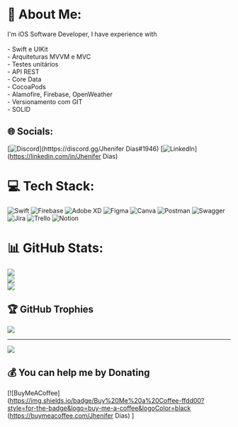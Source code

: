 # 💫 About Me:
I'm iOS Software Developer, I have experience with <br><br>- Swift e UIKit<br>- Arquiteturas MVVM e MVC<br>- Testes unitários<br>- API REST<br>- Core Data<br>- CocoaPods<br>- Alamofire, Firebase, OpenWeather<br>- Versionamento com GIT<br>- SOLID


## 🌐 Socials:
[![Discord](https://img.shields.io/badge/Discord-%237289DA.svg?logo=discord&logoColor=white)](htttps://discord.gg/Jhenifer Dias#1946) [![LinkedIn](https://img.shields.io/badge/LinkedIn-%230077B5.svg?logo=linkedin&logoColor=white)](https://linkedin.com/in/Jhenifer Dias) 

# 💻 Tech Stack:
![Swift](https://img.shields.io/badge/swift-F54A2A?style=for-the-badge&logo=swift&logoColor=white) ![Firebase](https://img.shields.io/badge/firebase-%23039BE5.svg?style=for-the-badge&logo=firebase) ![Adobe XD](https://img.shields.io/badge/Adobe%20XD-470137?style=for-the-badge&logo=Adobe%20XD&logoColor=#FF61F6) 	![Figma](https://img.shields.io/badge/figma-%23F24E1E.svg?style=for-the-badge&logo=figma&logoColor=white) ![Canva](https://img.shields.io/badge/Canva-%2300C4CC.svg?style=for-the-badge&logo=Canva&logoColor=white) ![Postman](https://img.shields.io/badge/Postman-FF6C37?style=for-the-badge&logo=postman&logoColor=white) ![Swagger](https://img.shields.io/badge/-Swagger-%23Clojure?style=for-the-badge&logo=swagger&logoColor=white) ![Jira](https://img.shields.io/badge/jira-%230A0FFF.svg?style=for-the-badge&logo=jira&logoColor=white) ![Trello](https://img.shields.io/badge/Trello-%23026AA7.svg?style=for-the-badge&logo=Trello&logoColor=white) ![Notion](https://img.shields.io/badge/Notion-%23000000.svg?style=for-the-badge&logo=notion&logoColor=white)
# 📊 GitHub Stats:
![](https://github-readme-stats.vercel.app/api?username=JheniferDias&theme=radical&hide_border=false&include_all_commits=true&count_private=true)<br/>
![](https://github-readme-streak-stats.herokuapp.com/?user=JheniferDias&theme=radical&hide_border=false)<br/>
![](https://github-readme-stats.vercel.app/api/top-langs/?username=JheniferDias&theme=radical&hide_border=false&include_all_commits=true&count_private=true&layout=compact)

## 🏆 GitHub Trophies
![](https://github-profile-trophy.vercel.app/?username=JheniferDias&theme=radical&no-frame=false&no-bg=true&margin-w=4)

---
[![](https://visitcount.itsvg.in/api?id=JheniferDias&icon=0&color=0)](https://visitcount.itsvg.in)

  ## 💰 You can help me by Donating
  [![BuyMeACoffee](https://img.shields.io/badge/Buy%20Me%20a%20Coffee-ffdd00?style=for-the-badge&logo=buy-me-a-coffee&logoColor=black (https://buymeacoffee.com/Jhenifer Dias) ]

  
<!-- Proudly created with GPRM ( https://gprm.itsvg.in ) -->
